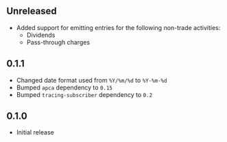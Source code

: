 Unreleased
----------
- Added support for emitting entries for the following non-trade
  activities:
  - Dividends
  - Pass-through charges


0.1.1
-----
- Changed date format used from `%Y/%m/%d` to `%Y-%m-%d`
- Bumped `apca` dependency to `0.15`
- Bumped `tracing-subscriber` dependency to `0.2`


0.1.0
-----
- Initial release
